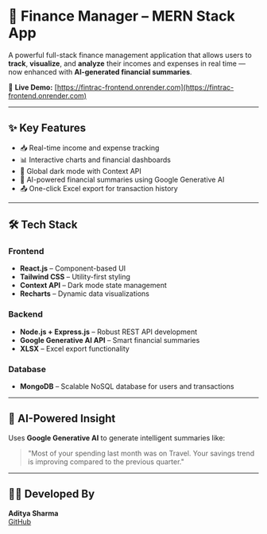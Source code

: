 # 💸 Finance Manager – MERN Stack App

A powerful full-stack finance management application that allows users to **track**, **visualize**, and **analyze** their incomes and expenses in real time — now enhanced with **AI-generated financial summaries**.

🔗 **Live Demo:** [https://fintrac-frontend.onrender.com](https://fintrac-frontend.onrender.com)

---

## ✨ Key Features

- 📥 Real-time income and expense tracking
- 📊 Interactive charts and financial dashboards
- 🌙 Global dark mode with Context API
- 🧠 AI-powered financial summaries using Google Generative AI
- 📤 One-click Excel export for transaction history

---

## 🛠️ Tech Stack

### Frontend
- **React.js** – Component-based UI
- **Tailwind CSS** – Utility-first styling
- **Context API** – Dark mode state management
- **Recharts** – Dynamic data visualizations

### Backend
- **Node.js + Express.js** – Robust REST API development
- **Google Generative AI API** – Smart financial summaries
- **XLSX** – Excel export functionality

### Database
- **MongoDB** – Scalable NoSQL database for users and transactions

---

## 🧠 AI-Powered Insight

Uses **Google Generative AI** to generate intelligent summaries like:

> "Most of your spending last month was on Travel. Your savings trend is improving compared to the previous quarter."

---

## 🧑‍💻 Developed By

**Aditya Sharma**  
[GitHub](https://github.com/AdityaSharma1111)
